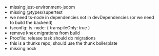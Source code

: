 - missing jest-environment-jsdom
- missing @types/supertest
- we need ts-node in dependencies not in devDependencies (or we need to build the backend)
- tsconfig: ts-node: { transpileOnly: true }
- remove knex migrations from build
- Procfile: release task should do migrations
- this is a thunks repo, should use the thunk boilerplate
- missing nock
